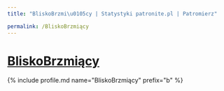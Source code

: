 ```yaml
---
title: "BliskoBrzmi\u0105cy | Statystyki patronite.pl | Patromierz"

permalink: /BliskoBrzmiący
---
```


# [BliskoBrzmiący](https://patronite.pl/BliskoBrzmiący)

{% include profile.md name="BliskoBrzmiący" prefix="b" %}
